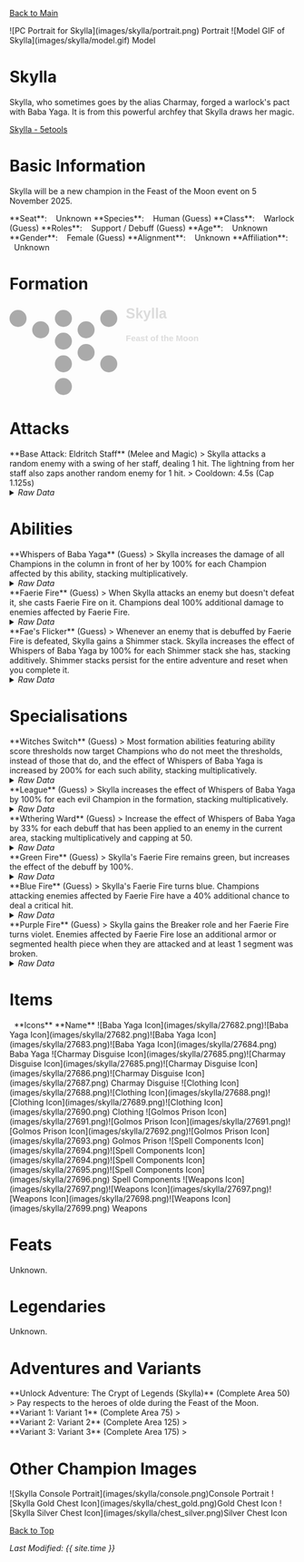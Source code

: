 [Back to Main](index.md)

<span class="championPortraitsRow">
    <span class="championPortraitsColumn">
        <span class="championPortraitsImage">
            ![PC Portrait for Skylla](images/skylla/portrait.png)
        </span>
        <span>
        Portrait
        </span>
    </span>
    <span class="championPortraitsColumn">
        <span class="championPortraitsImage">
            ![Model GIF of Skylla](images/skylla/model.gif)
        </span>
        <span>
        Model
        </span>
    </span>
</span>

# Skylla

Skylla, who sometimes goes by the alias Charmay, forged a warlock's pact with Baba Yaga. It is from this powerful archfey that Skylla draws her magic.

[Skylla - 5etools](https://5e.tools/bestiary/skylla-wbtw.html)

# Basic Information

Skylla will be a new champion in the Feast of the Moon event on 5 November 2025.

<span class="champStatsTableColumn">
    <span class="champStatsTableRow">
        <span class="champStatsTableInfoHeader">
            <span style="margin-right:4px;">**Seat**:</span>
        </span>
        <span class="champStatsTableInfoSmall">
            <span style="margin-left:8px;">Unknown</span>
        </span>
    </span>
    <span class="champStatsTableRow">
        <span class="champStatsTableInfoHeader">
            <span style="margin-right:4px;">**Species**:</span>
        </span>
        <span class="champStatsTableInfoSmall">
            <span style="margin-left:8px;">Human (Guess)</span>
        </span>
    </span>
    <span class="champStatsTableRow">
        <span class="champStatsTableInfoHeader">
            <span style="margin-right:4px;">**Class**:</span>
        </span>
        <span class="champStatsTableInfoSmall">
            <span style="margin-left:8px;">Warlock (Guess)</span>
        </span>
    </span>
    <span class="champStatsTableRow">
        <span class="champStatsTableInfoHeader">
            <span style="margin-right:4px;">**Roles**:</span>
        </span>
        <span class="champStatsTableInfoSmall">
            <span style="margin-left:8px;">Support / Debuff (Guess)</span>
        </span>
    </span>
    <span class="champStatsTableRow">
        <span class="champStatsTableInfoHeader">
            <span style="margin-right:4px;">**Age**:</span>
        </span>
        <span class="champStatsTableInfoSmall">
            <span style="margin-left:8px;">Unknown</span>
        </span>
    </span>
    <span class="champStatsTableRow">
        <span class="champStatsTableInfoHeader">
            <span style="margin-right:4px;">**Gender**:</span>
        </span>
        <span class="champStatsTableInfoSmall">
            <span style="margin-left:8px;">Female (Guess)</span>
        </span>
    </span>
    <span class="champStatsTableRow">
        <span class="champStatsTableInfoHeader">
            <span style="margin-right:4px;">**Alignment**:</span>
        </span>
        <span class="champStatsTableInfoSmall">
            <span style="margin-left:8px;">Unknown</span>
        </span>
    </span>
    <span class="champStatsTableRow">
        <span class="champStatsTableInfoHeader">
            <span style="margin-right:4px;">**Affiliation**:</span>
        </span>
        <span class="champStatsTableInfoSmall">
            <span style="margin-left:8px;">Unknown</span>
        </span>
    </span>
</span>

# Formation

<span class="formationBorder">
    <svg xmlns="http://www.w3.org/2000/svg" id="Skylla" fill="#aaa" data-formationName="Skylla" data-campaignName="Feast of the Moon" width="338" height="160"><circle cx="175" cy="25" r="15"/><circle cx="175" cy="105" r="15"/><circle cx="135" cy="45" r="15"/><circle cx="135" cy="85" r="15"/><circle cx="95" cy="25" r="15"/><circle cx="95" cy="65" r="15"/><circle cx="95" cy="105" r="15"/><circle cx="95" cy="145" r="15"/><circle cx="55" cy="45" r="15"/><circle cx="15" cy="25" r="15"/><text x="205" y="25" fill="#dcdcdc" font-size="25" font-family="Arial" font-weight="bold">Skylla</text><text x="205" y="65" fill="#dcdcdc" font-size="15" font-family="Arial" font-weight="bold">Feast of the Moon</text></svg>
</span>

# Attacks

<div markdown="1" class="abilityBorder"><div markdown="1" class="abilityBorderInner">
**Base Attack: Eldritch Staff** (Melee and Magic)
> Skylla attacks a random enemy with a swing of her staff, dealing 1 hit. The lightning from her staff also zaps another random enemy for 1 hit.  
> Cooldown: 4.5s (Cap 1.125s)
<details><summary><em>Raw Data</em></summary>
<p>
<pre>
{
    "id": 904,
    "name": "Eldritch Staff",
    "description": "Skylla attacks a random enemy with her staff for one hit, and zaps another random enemy for 1 hit.",
    "long_description": "Skylla attacks a random enemy with a swing of her staff, dealing 1 hit. The lightning from her staff also zaps another random enemy for 1 hit.",
    "graphic_id": 0,
    "target": "random",
    "num_targets": 1,
    "aoe_radius": 0,
    "damage_modifier": 1,
    "cooldown": 4.5,
    "animations": [
        {
            "type": "melee_attack",
            "special_melee": "skylla",
            "target_offset": [
                -200,
                0
            ],
            "seq_chargeloop": 1,
            "attack_sounds": {
                "melee": 179,
                "eb": 184
            },
            "particle_names": [
                "Particle_Skylla_FaerieFireBlue1",
                "Particle_Skylla_FaerieFireBlue2"
            ]
        }
    ],
    "tags": [
        "melee",
        "ranged"
    ],
    "damage_types": [
        "melee",
        "magic"
    ]
}
</pre>
</p>
</details>
</div></div>

# Abilities

<div markdown="1" class="abilityBorder"><div markdown="1" class="abilityBorderInner">
**Whispers of Baba Yaga** (Guess)
> Skylla increases the damage of all Champions in the column in front of her by 100% for each Champion affected by this ability, stacking multiplicatively.
<details><summary><em>Raw Data</em></summary>
<p>
<pre>
{
    "id": 2474,
    "flavour_text": "",
    "description": {
        "desc": "Skylla increases the damage of all Champions in the column in front of her by $(not_buffed amount)% for each Champion affected by this ability, stacking multiplicatively."
    },
    "effect_keys": [
        {
            "effect_string": "hero_dps_multiplier_mult,100",
            "off_when_benched": true,
            "stacks_multiply": true,
            "amount_func": "mult",
            "stack_func": "per_hero_attribute",
            "per_hero_expr": "HasEffect(2474) && hero_id != 169",
            "targets": [
                "next_col"
            ],
            "show_bonus": true
        }
    ],
    "requirements": "",
    "graphic_id": 0,
    "large_graphic_id": 0,
    "properties": {
        "is_formation_ability": true,
        "owner_use_outgoing_description": true,
        "indexed_effect_properties": true,
        "per_effect_index_bonuses": true,
        "default_bonus_index": 0
    }
}
</pre>
</p>
</details>
</div></div>

<div markdown="1" class="abilityBorder"><div markdown="1" class="abilityBorderInner">
**Faerie Fire** (Guess)
> When Skylla attacks an enemy but doesn't defeat it, she casts Faerie Fire on it. Champions deal 100% additional damage to enemies affected by Faerie Fire.
<details><summary><em>Raw Data</em></summary>
<p>
<pre>
{
    "id": 2475,
    "flavour_text": "",
    "description": {
        "desc": "When Skylla attacks an enemy but doesn't defeat it, she casts Faerie Fire on it. Champions deal 100% additional damage to enemies affected by Faerie Fire."
    },
    "effect_keys": [
        {
            "effect_string": "do_nothing"
        }
    ],
    "requirements": "",
    "graphic_id": 0,
    "large_graphic_id": 0,
    "properties": {
        "is_formation_ability": true,
        "owner_use_outgoing_description": true,
        "indexed_effect_properties": true,
        "per_effect_index_bonuses": true,
        "default_bonus_index": 0
    }
}
</pre>
</p>
</details>
</div></div>

<div markdown="1" class="abilityBorder"><div markdown="1" class="abilityBorderInner">
**Fae's Flicker** (Guess)
> Whenever an enemy that is debuffed by Faerie Fire is defeated, Skylla gains a Shimmer stack. Skylla increases the effect of Whispers of Baba Yaga by 100% for each Shimmer stack she has, stacking additively. Shimmer stacks persist for the entire adventure and reset when you complete it.
<details><summary><em>Raw Data</em></summary>
<p>
<pre>
{
    "id": 2476,
    "flavour_text": "",
    "description": {
        "desc": "Whenever an enemy that is debuffed by Faerie Fire is defeated, Skylla gains a Shimmer stack. Skylla increases the effect of Whispers of Baba Yaga by 100% for each Shimmer stack she has, stacking additively. Shimmer stacks persist for the entire adventure and reset when you complete it."
    },
    "effect_keys": [
        {
            "effect_string": "do_nothing"
        }
    ],
    "requirements": "",
    "graphic_id": 0,
    "large_graphic_id": 0,
    "properties": {
        "is_formation_ability": true,
        "owner_use_outgoing_description": true,
        "indexed_effect_properties": true,
        "per_effect_index_bonuses": true,
        "default_bonus_index": 0
    }
}
</pre>
</p>
</details>
</div></div>

# Specialisations

<div markdown="1" class="abilityBorder"><div markdown="1" class="abilityBorderInner">
**Witches Switch** (Guess)
> Most formation abilities featuring ability score thresholds now target Champions who do not meet the thresholds, instead of those that do, and the effect of Whispers of Baba Yaga is increased by 200% for each such ability, stacking multiplicatively.
<details><summary><em>Raw Data</em></summary>
<p>
<pre>
{
    "id": 2477,
    "flavour_text": "",
    "description": {
        "desc": "Most formation abilities featuring ability score thresholds now target Champions who do not meet the thresholds, instead of those that do, and the effect of Whispers of Baba Yaga is increased by 200% for each such ability, stacking multiplicatively."
    },
    "effect_keys": [
        {
            "effect_string": "do_nothing"
        }
    ],
    "requirements": "",
    "graphic_id": 0,
    "large_graphic_id": 0,
    "properties": {
        "is_formation_ability": true,
        "owner_use_outgoing_description": true,
        "indexed_effect_properties": true,
        "per_effect_index_bonuses": true,
        "default_bonus_index": 0
    }
}
</pre>
</p>
</details>
</div></div>

<div markdown="1" class="abilityBorder"><div markdown="1" class="abilityBorderInner">
**League** (Guess)
> Skylla increases the effect of Whispers of Baba Yaga by 100%  for each evil Champion in the formation, stacking multiplicatively.
<details><summary><em>Raw Data</em></summary>
<p>
<pre>
{
    "id": 2478,
    "flavour_text": "",
    "description": {
        "desc": "Skylla increases the effect of Whispers of Baba Yaga by 100%  for each evil Champion in the formation, stacking multiplicatively."
    },
    "effect_keys": [
        {
            "effect_string": "do_nothing"
        }
    ],
    "requirements": "",
    "graphic_id": 0,
    "large_graphic_id": 0,
    "properties": {
        "is_formation_ability": true,
        "owner_use_outgoing_description": true,
        "indexed_effect_properties": true,
        "per_effect_index_bonuses": true,
        "default_bonus_index": 0
    }
}
</pre>
</p>
</details>
</div></div>

<div markdown="1" class="abilityBorder"><div markdown="1" class="abilityBorderInner">
**Wthering Ward** (Guess)
> Increase the effect of Whispers of Baba Yaga by 33% for each debuff that has been applied to an enemy in the current area, stacking multiplicatively and capping at 50.
<details><summary><em>Raw Data</em></summary>
<p>
<pre>
{
    "id": 2479,
    "flavour_text": "",
    "description": {
        "desc": "Increase the effect of Whispers of Baba Yaga by 33% for each debuff that has been applied to an enemy in the current area, stacking multiplicatively and capping at 50."
    },
    "effect_keys": [
        {
            "effect_string": "do_nothing"
        }
    ],
    "requirements": "",
    "graphic_id": 0,
    "large_graphic_id": 0,
    "properties": {
        "is_formation_ability": true,
        "owner_use_outgoing_description": true,
        "indexed_effect_properties": true,
        "per_effect_index_bonuses": true,
        "default_bonus_index": 0
    }
}
</pre>
</p>
</details>
</div></div>

<div markdown="1" class="abilityBorder"><div markdown="1" class="abilityBorderInner">
**Green Fire** (Guess)
> Skylla's Faerie Fire remains green, but increases the effect of the debuff by 100%.
<details><summary><em>Raw Data</em></summary>
<p>
<pre>
{
    "id": 2480,
    "flavour_text": "",
    "description": {
        "desc": "Skylla's Faerie Fire remains green, but increases the effect of the debuff by 100%."
    },
    "effect_keys": [
        {
            "effect_string": "do_nothing"
        }
    ],
    "requirements": "",
    "graphic_id": 0,
    "large_graphic_id": 0,
    "properties": {
        "is_formation_ability": true,
        "owner_use_outgoing_description": true,
        "indexed_effect_properties": true,
        "per_effect_index_bonuses": true,
        "default_bonus_index": 0
    }
}
</pre>
</p>
</details>
</div></div>

<div markdown="1" class="abilityBorder"><div markdown="1" class="abilityBorderInner">
**Blue Fire** (Guess)
> Skylla's Faerie Fire turns blue. Champions attacking enemies affected by Faerie Fire have a 40% additional chance to deal a critical hit.
<details><summary><em>Raw Data</em></summary>
<p>
<pre>
{
    "id": 2481,
    "flavour_text": "",
    "description": {
        "desc": "Skylla's Faerie Fire turns blue. Champions attacking enemies affected by Faerie Fire have a 40% additional chance to deal a critical hit."
    },
    "effect_keys": [
        {
            "effect_string": "do_nothing"
        }
    ],
    "requirements": "",
    "graphic_id": 0,
    "large_graphic_id": 0,
    "properties": {
        "is_formation_ability": true,
        "owner_use_outgoing_description": true,
        "indexed_effect_properties": true,
        "per_effect_index_bonuses": true,
        "default_bonus_index": 0
    }
}
</pre>
</p>
</details>
</div></div>

<div markdown="1" class="abilityBorder"><div markdown="1" class="abilityBorderInner">
**Purple Fire** (Guess)
> Skylla gains the Breaker role and her Faerie Fire turns violet. Enemies affected by Faerie Fire lose an additional armor or segmented health piece when they are attacked and at least 1 segment was broken.
<details><summary><em>Raw Data</em></summary>
<p>
<pre>
{
    "id": 2482,
    "flavour_text": "",
    "description": {
        "desc": "Skylla gains the Breaker role and her Faerie Fire turns violet. Enemies affected by Faerie Fire lose an additional armor or segmented health piece when they are attacked and at least 1 segment was broken."
    },
    "effect_keys": [
        {
            "effect_string": "do_nothing"
        }
    ],
    "requirements": "",
    "graphic_id": 0,
    "large_graphic_id": 0,
    "properties": {
        "is_formation_ability": true,
        "owner_use_outgoing_description": true,
        "indexed_effect_properties": true,
        "per_effect_index_bonuses": true,
        "default_bonus_index": 0
    }
}
</pre>
</p>
</details>
</div></div>

# Items

<span class="itemTableColumn">
    <span class="itemTableRowHeader">
        <span class="itemTableIcon" style="justify-content:flex-start">
            <span style="margin-left:8px;">**Icons**</span>
        </span>
        <span class="itemTableNameSmall">
            **Name**
        </span>
    </span>
    <span class="itemTableRow">
        <span class="itemTableIcon">
            <span class="itemTableIcon1">![Baba Yaga Icon](images/skylla/27682.png)</span><span class="itemTableIcon2">![Baba Yaga Icon](images/skylla/27682.png)</span><span class="itemTableIcon3">![Baba Yaga Icon](images/skylla/27683.png)</span><span class="itemTableIcon4">![Baba Yaga Icon](images/skylla/27684.png)</span>
        </span>
        <span class="itemTableNameSmall">
            Baba Yaga
        </span>
    </span>
    <span class="itemTableRow">
        <span class="itemTableIcon">
            <span class="itemTableIcon1">![Charmay Disguise Icon](images/skylla/27685.png)</span><span class="itemTableIcon2">![Charmay Disguise Icon](images/skylla/27685.png)</span><span class="itemTableIcon3">![Charmay Disguise Icon](images/skylla/27686.png)</span><span class="itemTableIcon4">![Charmay Disguise Icon](images/skylla/27687.png)</span>
        </span>
        <span class="itemTableNameSmall">
            Charmay Disguise
        </span>
    </span>
    <span class="itemTableRow">
        <span class="itemTableIcon">
            <span class="itemTableIcon1">![Clothing Icon](images/skylla/27688.png)</span><span class="itemTableIcon2">![Clothing Icon](images/skylla/27688.png)</span><span class="itemTableIcon3">![Clothing Icon](images/skylla/27689.png)</span><span class="itemTableIcon4">![Clothing Icon](images/skylla/27690.png)</span>
        </span>
        <span class="itemTableNameSmall">
            Clothing
        </span>
    </span>
    <span class="itemTableRow">
        <span class="itemTableIcon">
            <span class="itemTableIcon1">![Golmos Prison Icon](images/skylla/27691.png)</span><span class="itemTableIcon2">![Golmos Prison Icon](images/skylla/27691.png)</span><span class="itemTableIcon3">![Golmos Prison Icon](images/skylla/27692.png)</span><span class="itemTableIcon4">![Golmos Prison Icon](images/skylla/27693.png)</span>
        </span>
        <span class="itemTableNameSmall">
            Golmos Prison
        </span>
    </span>
    <span class="itemTableRow">
        <span class="itemTableIcon">
            <span class="itemTableIcon1">![Spell Components Icon](images/skylla/27694.png)</span><span class="itemTableIcon2">![Spell Components Icon](images/skylla/27694.png)</span><span class="itemTableIcon3">![Spell Components Icon](images/skylla/27695.png)</span><span class="itemTableIcon4">![Spell Components Icon](images/skylla/27696.png)</span>
        </span>
        <span class="itemTableNameSmall">
            Spell Components
        </span>
    </span>
    <span class="itemTableRow">
        <span class="itemTableIcon">
            <span class="itemTableIcon1">![Weapons Icon](images/skylla/27697.png)</span><span class="itemTableIcon2">![Weapons Icon](images/skylla/27697.png)</span><span class="itemTableIcon3">![Weapons Icon](images/skylla/27698.png)</span><span class="itemTableIcon4">![Weapons Icon](images/skylla/27699.png)</span>
        </span>
        <span class="itemTableNameSmall">
            Weapons
        </span>
    </span>
</span>

# Feats

Unknown.

# Legendaries

Unknown.

# Adventures and Variants

<div markdown="1" class="abilityBorder"><div markdown="1" class="abilityBorderInner">
**Unlock Adventure: The Crypt of Legends (Skylla)** (Complete Area 50)
> Pay respects to the heroes of olde during the Feast of the Moon.
</div></div>
<div markdown="1" class="abilityBorder"><div markdown="1" class="abilityBorderInner">
**Variant 1: Variant 1** (Complete Area 75)
> 
</div></div>
<div markdown="1" class="abilityBorder"><div markdown="1" class="abilityBorderInner">
**Variant 2: Variant 2** (Complete Area 125)
> 
</div></div>
<div markdown="1" class="abilityBorder"><div markdown="1" class="abilityBorderInner">
**Variant 3: Variant 3** (Complete Area 175)
> 
</div></div>

# Other Champion Images

<span class="championImagesColumn">
    <span class="championImagesRow">
        <span class="championImagesPortrait">
            ![Skylla Console Portrait](images/skylla/console.png)Console Portrait
        </span>
    </span>
    <span class="championImagesRow">
        <span class="championImagesChests">
            ![Skylla Gold Chest Icon](images/skylla/chest_gold.png)Gold Chest Icon
        </span>
        <span class="championImagesChests">
            ![Skylla Silver Chest Icon](images/skylla/chest_silver.png)Silver Chest Icon
        </span>
    </span>
</span>

[Back to Top](#top)

*Last Modified: {{ site.time }}*